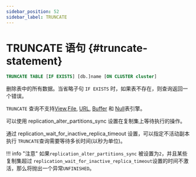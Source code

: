 ```yaml
---
sidebar_position: 52
sidebar_label: TRUNCATE
---
```


# TRUNCATE 语句 {#truncate-statement}

``` sql
TRUNCATE TABLE [IF EXISTS] [db.]name [ON CLUSTER cluster]
```

删除表中的所有数据。当省略子句 `IF EXISTS` 时，如果表不存在，则查询返回一个错误。



`TRUNCATE` 查询不支持[View](../../engines/table-engines/special/view.md),[File](../../engines/table-engines/special/file.md), [URL](../../engines/table-engines/special/url.md), [Buffer](../../engines/table-engines/special/buffer.md) 和 [Null](../../engines/table-engines/special/null.md)表引擎。



可以使用 replication_alter_partitions_sync 设置在复制集上等待执行的操作。



通过 replication_wait_for_inactive_replica_timeout 设置，可以指定不活动副本执行 `TRUNCATE`查询需要等待多长时间(以秒为单位)。



!!! info  "注意"
    如果`replication_alter_partitions_sync` 被设置为`2`，并且某些复制集超过 `replication_wait_for_inactive_replica_timeout`设置的时间不激活，那么将抛出一个异常`UNFINISHED`。



